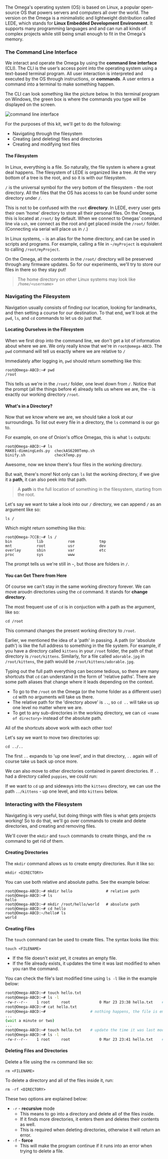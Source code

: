 <!-- // NOTE: when describing the commands, we can lift from our existing article: https://docs.onion.io/omega2-docs/exploring-the-file-system.html
//	let's just make this more concise! -->

<!-- // intro:
// * describe how the Omega's OS is linux, but a minimalistic version, the way we interface with the Omega is through the command line interface (looking for a super compact version of our linux intro series, but to servo as an intro to this article, https://docs.onion.io/omega2-docs/linux-for-omega-beginners.html ) -->

The Omega's operating system (OS) is based on Linux, a popular open-source OS that powers servers and computers all over the world. The version on the Omega is a minimalistic and lightweight distribution called LEDE, which stands for **Linux Embedded Development Environment**. It supports many programming languages and and can run all kinds of complex projects while still being small enough to fit in the Omega's memory.

### The Command Line Interface

<!-- // * a brief description of what the command line interface is and how we can use it to change any part of the Omega's OS.
// * for the purposes of the kit we'll be just doing the following:
//		- navigating through the filesystem
//		- creating (and potentially deleting) files and directories
//		- creating and modifying text files

// can use https://docs.onion.io/omega2-docs/the-command-line-interface.html as a reference, but  don't talk about the login, date, and echo commands like the article -->

We interact and operate the Omega by using the **command line interface** (CLI). The CLI is the user’s access point into the operating system using a text-based terminal program. All user interaction is interpreted and executed by the OS through instructions, or **commands**. A user enters a command into a terminal to make something happen.

The CLI can look something like the picture below. In this terminal program on Windows, the green box is where the commands you type will be displayed on the screen.

![command line interface](http://i.imgur.com/hxuce5c.png)

<!-- TODO: let's not link to external pics, use an Omega terminal pic, -->

For the purposes of this kit, we'll get to do the following:

* Navigating through the filesystem
* Creating (and deleting) files and directories
* Creating and modifying text files

#### The Filesystem

<!-- // brief intro of the Omega's filesystem
//	* tell them that the stuff in `/` is largely common to all linux systems
//		* can point them to articles on linux/openwrt - if this is too much work rn, put it as a future TODO
//	* point out that we'll be working in `/root`, mention that this is a logical place for us to work since:
//		* this is the home directory of the `root` user, makes sense to keep our files in our home directory
//		* the contents of the `/root` directory will be preserved through fw updates -->

In Linux, everything is a file. So naturally, the file system is where a great deal happens. The filesystem of LEDE is organized like a tree. At the very bottom of a tree is the root, and so it is with our filesystem.

`/` is the universal symbol for the very bottom of the filesystem - the root directory. All the files that the OS has access to can be found under some directory under `/`.

This is not to be confused with the `root` **directory**. In LEDE, every user gets their own 'home' directory to store all their personal files. On the Omega, this is located at `/root/` by default. When we connect to Omegas' command line via `ssh`, we connect as the root and get placed inside the `/root/` folder. (Connecting via serial will place us in `/`.)

In Linux systems, `~` is an alias for the home directory, and can be used in scripts and programs. For example, calling a file in `~/myProject` is equivalent to calling `/root/myProject`.

On the Omega, all the contents in the `/root/` directory will be preserved through any firmware updates. So for our experiments, we'll try to store our files in there so they stay put!

>The home directory on other Linux systems may look like `/home/<username>`

<!-- TODO: list of commands -->
<!-- ### Commands We'll Cover -->

<!-- // create a table of the commands we'll be covering here, should have the command name and what the command allows us to accomplish -->

<!-- // NOTE: if this is far too time consuming, add it as a future TODO -->

### Navigating the Filesystem

<!-- // brief intro to the commands we're going to cover in this section, like: 'We'll learn how to change directories with the `cd` command, see what's in directories with `ls`' somethhing like that -->

Navigation usually consists of finding our location, looking for landmarks, and then setting a course for our destination. To that end, we'll look at the `pwd`, `ls`, and `cd` commands to let us do just that.

#### Locating Ourselves in the Filesystem

<!--
// pwd command
//	* tells us the full path of the Present Working directory
//	* useful to know where we are so we know where we can go

// include example(s)
-->


When we first drop into the command line, we don't get a lot of information about where we are. We only really know that we're in `root@omega-ABCD`. The `pwd` command will tell us exactly where we are relative to `/`

Immediately after logging in, `pwd` should return something like this:

``` shell
root@Omega-ABCD:~# pwd
/root
```

This tells us we're in the `/root/` folder, one level down from `/`. Notice that the prompt (all the things before `#`) already tells us where we are, the `~` is exactly our working directory `/root`.

#### What's in a Directory?

<!--
// ls command
//	* talk about the basic `ls`, how it lists the contents of the current directory
//	* talk about how it can be used to list the contents of other directories
//		* using relative paths
//		* using absolute paths
//	* command options:
//		* ls -1, shows one line per item in directory
//		* ls -l, gives it in a list format, (very) briefly cover the columns
-->

Now that we know where we are, we should take a look at our surroundings. To list out every file in a directory, the `ls` command is our go to.

For example, on one of Onion's office Omegas, this is what `ls` outputs:

``` shell
root@Omega-ABCD:~# ls
MAK01-dimmingLeds.py  checkAS6200Temp.sh
binify.sh             checkTemp.py
```

Awesome, now we know there's four files in the working directory.

But wait, there's more! Not only can `ls` list the working directory, if we give it a **path**, it can also peek into that path.

> A **path** is the full location of something in the filesystem, starting from the root.

Let's say we want to take a look into our `/` directory, we can append `/` as an argument like so:

``` shell
ls /
```

Which might return something like this:

``` shell
root@Omega-7CCB:~# ls /
bin           lib           rom           tmp
mnt           root          usr           dev
overlay       sbin          var           etc
proc          sys           www
```

The prompt tells us we're still in `~`, but those are folders in `/`.

<!-- TODO: add `ls -l` since it's hella useful -->

#### You can Get There from Here

<!-- TODO: This section is too long and needs to be summarized -->

<!-- // cd command
//	* allows us to change the current working directory
//		* using relative paths
//		* using absolute paths

// include example(s) -->

Of course we can't stay in the same working directory forever. We can move aroudn directories using the `cd` command. It stands for **change directory**.

The most frequent use of `cd` is in conjuction with a path as the argument, like so:

``` shell
cd /root
```

This command changes the present working directory to `/root`.

Earlier, we mentioned the idea of a 'path' in passing. A path (or 'absolute path') is like the full address to something in the file system. For example, if you have a directory called `kittens` in your `/root` folder, the path of that directory is `/root/kittens`. Similarly, for a file called `adorable.jpg` in `/root/kittens`, the path would be `/root/kittens/adorable.jpg`.

Typing out the full path everything can become tedious, so there are many shortcuts that `cd` can understand in the form of 'relative paths'. There are some path aliases that change where it leads depending on the context.

* To go to the `/root` on the Omega (or the home folder as a different user) `cd` with no arguments will take us there.
* The relative path for the 'directory above' is `..`, so `cd ..` will take us up one level no matter where we are.
* To get to any sub-directories in the working directory, we can `cd <name of directory>` instead of the absolute path.

All of the shortcuts above work with each other too!

Let's say we want to move two directories up:

``` shell
cd ../..
```

The first `..` expands to 'up one level', and in that directory, `..` again will of course take us back up once more.

We can also move to other directories contained in parent directories. If `..` had a directory called `puppies`, we could run:

If we want to `cd` up and sideways into the `kittens` directory, we can use the path `../kittens` - up one level, and into `kittens` below.



### Interacting with the Filesystem

<!-- // brief intro to the commands we're going to cover in this section, like: 'We'll learn how to change directories with the `cd` command, see what's in directories with `ls`' somethhing like that -->

Navigating is very useful, but doing things with files is what gets projects working! So to do that, we'll go over commands to create and delete directories, and creating and removing files.

We'll cover the `mkdir` and `touch` commands to create things, and the `rm` command to get rid of them.

#### Creating Directories

<!-- // mkdir command
// * allows us to create new directories
//		* using relative paths
//		* using absolute paths

// include example(s) -->


The `mkdir` command allows us to create empty directories. Run it like so:

```
mkdir <DIRECTORY>
```

You can use both relative and absolute paths. See the example below:

```
root@Omega-ABCD:~# mkdir hello               # relative path
root@Omega-ABCD:~# ls
hello
root@Omega-ABCD:~# mkdir /root/hello/world   # absolute path
root@Omega-ABCD:~# cd hello
root@Omega-ABCD:~/hello# ls
world
```

#### Creating Files

<!-- // DONE: touch command
//	* if the file doesn't exist, it creates an empty file
//	* if the file exists, it changes the last modified date.
//		- have an example of this and use `ls -l` to show the before and after

// include example(s) -->

The `touch` command can be used to create files. The syntax looks like this:

```
touch <FILENAME>
```

* If the file doesn't exist yet, it creates an empty file.
* If the file already exists, it updates the time it was last modified to when you ran the command.

You can check the file's last modified time using `ls -l` like in the example below:

``` sh
root@Omega-ABCD:~# touch hello.txt
root@Omega-ABCD:~# ls -l
-rw-r--r--    1 root     root             0 Mar 23 23:38 hello.txt    # we've created our file
root@Omega-ABCD:~# cat hello.txt
root@Omega-ABCD:~#                    # nothing happens, the file is empty
...
(wait a minute or two)
...
root@Omega-ABCD:~# touch hello.txt    # update the time it was last modified
root@Omega-ABCD:~# ls -l
-rw-r--r--    1 root     root             0 Mar 23 23:41 hello.txt    # the modified time updated!
```


#### Deleting Files and Directories

<!-- // DONE: rm command
// 	* show how to delete a file
//		- talk about the `rm -f` option to not get asked if you're sure you want to perform the delete
// 	* show how to delete a directory, `rm -rf`
//		- briefly explain why we need the recursive `-r` flag

// include example(s) -->

Delete a file using the `rm` command like so:

```
rm <FILENAME>
```

To delete a directory and all of the files inside it, run:

```
rm -rf <DIRECTORY>
```

These two options are explained below:

* `-r` - **recursive** mode
    * This means to go into a directory and delete all of the files inside.
    * If it finds more directories, it enters them and deletes their contents as well.
    * This is required when deleting directories, otherwise it will return an error.
* `-f` - **force**
    * This will make the program continue if it runs into an error when trying to delete a file.

<!-- TODO: example -->
